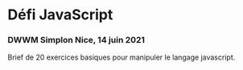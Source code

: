 # Défi JavaScript
### DWWM Simplon Nice, 14 juin 2021

Brief de 20 exercices basiques pour manipuler le langage javascript.
